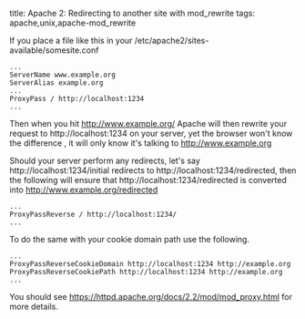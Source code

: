 title: Apache 2: Redirecting to another site with mod_rewrite
tags: apache,unix,apache-mod_rewrite

If you place a file like this in your /etc/apache2/sites-available/somesite.conf

    ...
    ServerName www.example.org
    ServerAlias example.org
    ...
    ProxyPass / http://localhost:1234
    ...
    
Then when you hit http://www.example.org/ Apache will then rewrite your request to http://localhost:1234 on your server, yet the browser won't know the difference , it will only know it's talking to http://www.example.org

Should your server perform any redirects, let's say http://localhost:1234/initial redirects to http://localhost:1234/redirected, then the following will ensure that http://localhost:1234/redirected is converted into http://www.example.org/redirected

    ...
    ProxyPassReverse / http://localhost:1234/
    ...

To do the same with your cookie domain path use the following.

    ...
    ProxyPassReverseCookieDomain http://localhost:1234 http://example.org    
    ProxyPassReverseCookiePath http://localhost:1234 http://example.org   
    ...
    
You should see https://httpd.apache.org/docs/2.2/mod/mod_proxy.html for more details.
